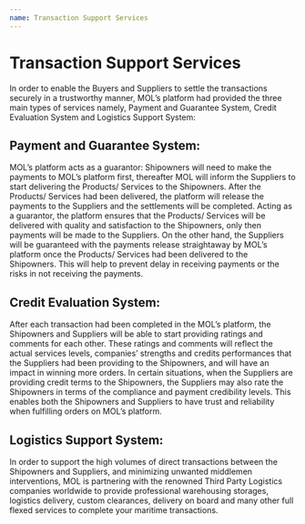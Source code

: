 ```yaml
---
name: Transaction Support Services
---
```


# Transaction Support Services

In order to enable the Buyers and Suppliers to settle the transactions securely in a trustworthy manner, MOL’s platform had provided the three main types of services namely, Payment and Guarantee System, Credit Evaluation System and Logistics Support System:

## Payment and Guarantee System:
MOL’s platform acts as a guarantor: Shipowners will need to make the payments to MOL’s platform first, thereafter MOL will inform the Suppliers to start delivering the Products/ Services to the Shipowners. After the Products/ Services had been delivered, the platform will release the payments to the Suppliers and the settlements will be completed. Acting as a guarantor, the platform ensures that the Products/ Services will be delivered with quality and satisfaction to the Shipowners, only then payments will be made to the Suppliers. On the other hand, the Suppliers will be guaranteed with the payments release straightaway by MOL’s platform once the Products/ Services had been delivered to the Shipowners. This will help to prevent delay in receiving payments or the risks in not receiving the payments.

## Credit Evaluation System: 
After each transaction had been completed in the MOL’s platform, the Shipowners and Suppliers will be able to start providing ratings and comments for each other. These ratings and comments will reflect the actual services levels, companies’ strengths and credits performances that the Suppliers had been providing to the Shipowners, and will have an impact in winning more orders. In certain situations, when the Suppliers are providing credit terms to the Shipowners, the Suppliers may also rate the Shipowners in terms of the compliance and payment credibility levels. This enables both the Shipowners and Suppliers to have trust and reliability when fulfilling orders on MOL’s platform.

## Logistics Support System: 
In order to support the high volumes of direct transactions between the Shipowners and Suppliers, and minimizing unwanted middlemen interventions, MOL is partnering with the renowned Third Party Logistics companies worldwide to provide professional warehousing storages, logistics delivery, custom clearances, delivery on board and many other full flexed services to complete your maritime transactions.
